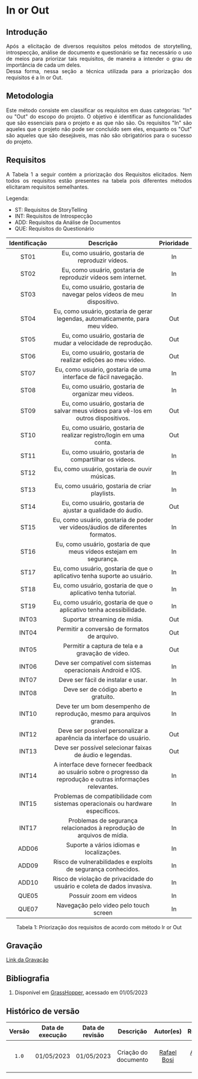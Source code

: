 # In or Out

## Introdução

<div style="text-align:justify">Após a elicitação de diversos requisitos pelos métodos de storytelling, introspecção, análise de documento e questionário se faz necessário o uso de meios para priorizar tais requisitos, de maneira a intender o grau de importância de cada um deles.</div> 

<div style="text-align:justify">Dessa forma, nessa seção a técnica utilizada para a priorização dos requisitos é a In or Out.</div>

## Metodologia

<div style="text-align:justify">Este método consiste em classificar os requisitos em duas categorias: "In" ou "Out" do escopo do projeto. O objetivo é identificar as funcionalidades que são essenciais para o projeto e as que não são. Os requisitos "In" são aqueles que o projeto não pode ser concluído sem eles, enquanto os "Out" são aqueles que são desejáveis, mas não são obrigatórios para o sucesso do projeto.</div>

## Requisitos 

<div style="text-align:justify">A Tabela 1 a seguir contém a priorização dos Requisitos elicitados. Nem todos os requisitos estão presentes na tabela pois diferentes métodos elicitaram requisitos semelhantes.</div>

Legenda: 
- ST: Requisitos de StoryTelling
- INT: Requisitos de Introspecção
- ADD: Requisitos da Análise de Documentos
- QUE: Requisitos do Questionário

| Identificação | Descrição | Prioridade |
| :--------: | :---------:| :--------: |
| ST01 | Eu, como usuário, gostaria de reproduzir vídeos. | In |
| ST02 | Eu, como usuário, gostaria de reproduzir vídeos sem internet. | In |
| ST03 | Eu, como usuário, gostaria de navegar pelos vídeos de meu dispositivo. | In |
| ST04 | Eu, como usuário, gostaria de gerar legendas, automaticamente, para meu vídeo. | Out |
| ST05 | Eu, como usuário, gostaria de mudar a velocidade de reprodução. | Out |
| ST06 | Eu, como usuário, gostaria de realizar edições ao meu vídeo. | Out |
| ST07 | Eu, como usuário, gostaria de uma interface de fácil navegação. | In |
| ST08 | Eu, como usuário, gostaria de organizar meu vídeos. | In |
| ST09 | Eu, como usuário, gostaria de salvar meus vídeos para vê-los em outros dispositivos. | Out |
| ST10 | Eu, como usuário, gostaria de realizar registro/login em uma conta. | Out |
| ST11 | Eu, como usuário, gostaria de compartilhar os vídeos. | In |
| ST12 | Eu, como usuário, gostaria de ouvir músicas. | In |
| ST13 | Eu, como usuário, gostaria de criar playlists. | In |
| ST14 | Eu, como usuário, gostaria de ajustar a qualidade do áudio. | Out |
| ST15 | Eu, como usuário, gostaria de poder ver vídeos/áudios de diferentes formatos. | In |
| ST16 | Eu, como usuário, gostaria de que meus vídeos estejam em segurança. | In |
| ST17 | Eu, como usuário, gostaria de que o aplicativo tenha suporte ao usuário. | In |
| ST18 | Eu, como usuário, gostaria de que o aplicativo tenha tutorial. | In |
| ST19 | Eu, como usuário, gostaria de que o aplicativo tenha acessibilidade. | In |
| INT03 | Suportar streaming de mídia. | Out |
| INT04 | Permitir a conversão de formatos de arquivo. | Out |
| INT05 | Permitir a captura de tela e a gravação de vídeo. | Out |
| INT06 | Deve ser compatível com sistemas operacionais Android e IOS. | In |
| INT07 | Deve ser fácil de instalar e usar. | In |
| INT08 | Deve ser de código aberto e gratuito. | In |
| INT10 | Deve ter um bom desempenho de reprodução, mesmo para arquivos grandes. | In |
| INT12 | Deve ser possível personalizar a aparência da interface do usuário. | Out |
| INT13 | Deve ser possível selecionar faixas de áudio e legendas. | Out |
| INT14 | A interface deve fornecer feedback ao usuário sobre o progresso da reprodução e outras informações relevantes. | In |
| INT15 | Problemas de compatibilidade com sistemas operacionais ou hardware específicos. | In |
| INT17 | Problemas de segurança relacionados à reprodução de arquivos de mídia. | In |
| ADD06 | Suporte a vários idiomas e localizações. | In |
| ADD09 | Risco de vulnerabilidades e exploits de segurança conhecidos. | In |
| ADD10 | Risco de violação de privacidade do usuário e coleta de dados invasiva. | In |
| QUE05 | Possuir zoom em videos | In |
| QUE07 | Navegação pelo video pelo touch screen | In |

<div style="text-align:center"> Tabela 1: Priorização dos requisitos de acordo com método Ir or Out</div>

## Gravação

[Link da Gravação](https://youtu.be/KXA0IW2mDu8)

## Bibliografia

1. Disponível em [GrassHopper](https://github.com/Requisitos-de-Software/2022.2-Grasshopper/blob/main/docs/elicitacao/priorizacao/in-or-out.md), acessado em 01/05/2023

## Histórico de versão

| Versão | Data de execução  | Data de revisão |  Descrição    | Autor(es)     |  Revisor(es)  |
| :----: | :---------------: | :-------------: | :-----------: | :-----------: | :-----------: |
| `1.0` | 01/05/2023 | 01/05/2023 | Criação do documento |[Rafael Bosi](https://github.com/StrangeUnit28) | [Giovanni Alvissus](https://github.com/giovanni1106) e [Lucas Gobbi](https://github.com/LucasBergholz)|
